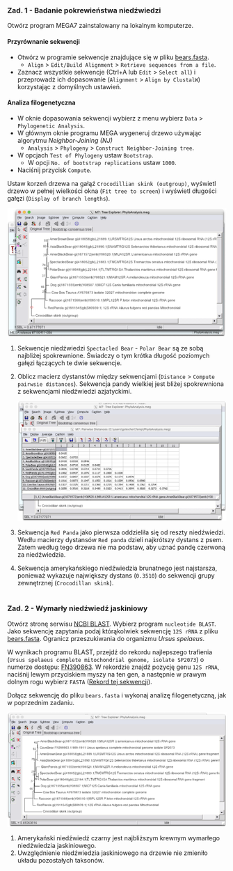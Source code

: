 ### Zad. 1 - Badanie pokrewieństwa niedźwiedzi

Otwórz program MEGA7 zainstalowany na lokalnym komputerze.

#### Przyrównanie sekwencji

* Otwórz w programie sekwencje znajdujące się w pliku [bears.fasta](./data/bears.fasta).
   * `Align` > `Edit/Build Alignment` > `Retrieve sequences from a file`.
* Zaznacz wszystkie sekwencje (Ctrl+A lub `Edit` > `Select all`) i przeprowadź ich dopasowanie (`Alignment` > `Align by ClustalW`) korzystając z domyślnych ustawień.

#### Analiza filogenetyczna

* W oknie dopasowania sekwencji wybierz z menu wybierz `Data` > `Phylogenetic Analysis`.
* W głównym oknie programu MEGA wygeneruj drzewo używając algorytmu *Neighbor-Joining (NJ)* 
   * `Analysis` > `Phylogeny` > `Construct Neighbor-Joining tree`.
* W opcjach `Test of Phylogeny` ustaw `Bootstrap`.
  * W opcji `No. of bootstrap replications` ustaw `1000`.
* Naciśnij przycisk `Compute`.

Ustaw korzeń drzewa na gałąź `Crocodillian skink (outgroup)`, wyświetl drzewo w pełnej wielkości okna (`Fit tree to screen`) i wyświetl długości gałęzi (`Display of branch lengths`).

<img src="./images/MEGA-bears-nj-tree.png" alt="MEGA-bears-nj-tree">

1. Sekwencje niedźwiedzi `Spectacled Bear` - `Polar Bear` są ze sobą najbliżej spokrewnione. Świadczy o tym krótka długość poziomych gałęzi łączących te dwie sekwencje.

2. Oblicz macierz dystanstów między sekwencjami (`Distance` > `Compute pairwsie distances`). Sekwencja pandy wielkiej jest bliżej spokrewniona z sekwencjami niedźwiedzi azjatyckimi.

   <img src="./images/MEGA-bears-distances.png" alt="MEGA-bears-distances">

3. Sekwencja `Red Panda` jako pierwsza oddzieliła się od reszty niedźwiedzi. Wedłu macierzy dystansów `Red panda` dzieli najkrótszy dystans z psem. Zatem według tego drzewa nie ma podstaw, aby uznać pandę czerwoną za niedźwiedzia.

4. Sekwencja amerykańskiego niedźwiedzia brunatnego jest najstarsza, ponieważ wykazuje największy dystans (`0.3510`) do sekwencji grupy zewnętrznej (`Crocodillan skink`).
<br/><br/>

### Zad. 2 - Wymarły niedźwiedź jaskiniowy
Otwórz stronę serwisu [NCBI BLAST](https://blast.ncbi.nlm.nih.gov/Blast.cgi). Wybierz program `nucleotide BLAST`. Jako sekwencję zapytania podaj którąkolwiek sekwencję `12S rRNA` z pliku [bears.fasta](./data/bears.fasta). Ogranicz przeszukiwania do organizmu *Ursus spelaeus*.

W wynikach programu BLAST, przejdź do rekordu najlepszego trafienia (`Ursus spelaeus complete mitochondrial genome, isolate SP2073`) o numerze dostępu: [FN390863](https://www.ncbi.nlm.nih.gov/nucleotide/FN390863.1). W rekordzie znajdź pozycję genu `12S rRNA`, naciśnij lewym przyciskiem myszy na ten gen, a następnie w prawym dolnym rogu wybierz `FASTA` ([Rekord tej sekwencji](https://www.ncbi.nlm.nih.gov/nuccore/FN390863.1?from=989&to=1911&report=fasta)).

Dołącz sekwencję do pliku `bears.fasta` i wykonaj analizę filogenetyczną, jak w poprzednim zadaniu.

<img src="./images/MEGA-bears-cavebear-nj.png" alt="MEGA-bears-cavebear-nj">

1. Amerykański niedźwiedź czarny jest najbliższym krewnym wymarłego niedźwiedzia jaskiniowego.
2. Uwzględnienie niedźwiedzia jaskiniowego na drzewie nie zmieniło układu pozostałych taksonów.